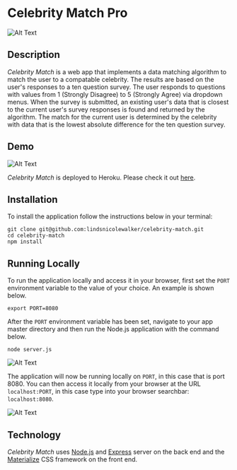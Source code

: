 

# Celebrity Match Pro

![Alt Text](https://media.giphy.com/media/wt0eFnCJXkA4VWDe3c/giphy.gif)

## Description

*Celebrity Match* is a web app that implements a data matching algorithm to match the user to a compatable celebrity. The results are based on the user's responses to a ten question survey. The user responds to questions with values from 1 (Strongly Disagree) to 5 (Strongly Agree) via dropdown menus. When the survey is submitted, an existing user's data that is closest to the current user's survey responses is found and returned by the algorithm. The match for the current user is determined by the celebrity with data that is the lowest absolute difference for the ten question survey.



## Demo
	
![Alt Text](https://media.giphy.com/media/2vjOI0AGhSK45iTcbr/giphy.gif)

*Celebrity Match* is deployed to Heroku. Please check it out [here](https://celebrity-match.herokuapp.com/).

## Installation

To install the application follow the instructions below in your terminal:

	git clone git@github.com:lindsnicolewalker/celebrity-match.git
	cd celebrity-match
	npm install
	
## Running Locally

To run the application locally and access it in your browser, first set the `PORT` environment variable to the value of your choice. An example is shown below.

	export PORT=8080
	
After the `PORT` environment variable has been set, navigate to your app master directory and then run the Node.js application with the command below.

	node server.js
![Alt Text](https://media.giphy.com/media/2sYEw141AbG9R57DRd/giphy.gif)	

The application will now be running locally on `PORT`, in this case that is port 8080. You can then access it locally from your browser at the URL `localhost:PORT`, in this case type into your browser searchbar: `localhost:8080`.

![Alt Text](https://media.giphy.com/media/e7QOmaAA6fzxxOcGc6/giphy.gif)

## Technology

*Celebrity Match* uses [Node.js](https://nodejs.org/en/) and [Express](https://expressjs.com/) server on the back end and the [Materialize](http://materializecss.com/) CSS framework on the front end.
